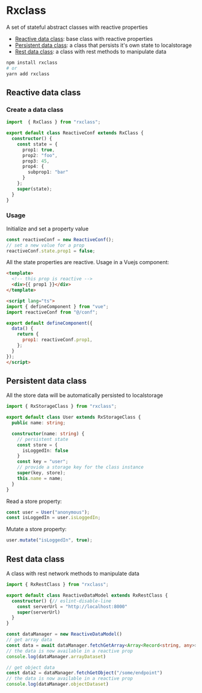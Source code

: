 # Rxclass

A set of stateful abstract classes with reactive properties

- [Reactive data class](#base-reactive-class): base class with reactive properties
- [Persistent data class](#persistent-data-class): a class that persists it's own state to localstorage
- [Rest data class](#network-data-class): a class with rest methods to manipulate data

```bash
npm install rxclass
# or 
yarn add rxclass
```

## Reactive data class

### Create a data class

```typescript
import  { RxClass } from "rxclass";

export default class ReactiveConf extends RxClass {
  constructor() {
    const state = {
      prop1: true,
      prop2: "foo",
      prop3: 45,
      prop4: {
        subprop1: "bar"
      }
    };
    super(state);
  }
}
```

### Usage

Initialize and set a property value

```typescript
const reactiveConf = new ReactiveConf();
// set a new value for a prop
reactiveConf.state.prop1 = false;
```

All the state properties are reactive. Usage in a Vuejs component:

```html
<template>
  <!-- this prop is reactive -->
  <div>{{ prop1 }}</div>
</template>

<script lang="ts">
import { defineComponent } from "vue";
import reactiveConf from "@/conf";

export default defineComponent({
  data() {
    return {
      prop1: reactiveConf.prop1,
    };
  }
});
</script>
```

## Persistent data class

All the store data will be automatically persisted to localstorage

```typescript
import { RxStorageClass } from "rxclass";

export default class User extends RxStorageClass {
  public name: string;

  constructor(name: string) {
    // persistent state
    const store = {
      isLoggedIn: false
    }
    const key = "user";
    // provide a storage key for the class instance
    super(key, store);
    this.name = name;
  }
}
```

Read a store property:

```typescript
const user = User("anonymous");
const isLoggedIn = user.isLoggedIn;
```

Mutate a store property:

```typescript
user.mutate("isLoggedIn", true);
```

## Rest data class

A class with rest network methods to manipulate data

```typescript
import { RxRestClass } from "rxclass";

export default class ReactiveDataModel extends RxRestClass {
  constructor() {// eslint-disable-line
    const serverUrl = "http://localhost:8000"
    super(serverUrl)
  }
}

const dataManager = new ReactiveDataModel()
// get array data
const data = await dataManager.fetchGetArray<Array<Record<string, any>>>("/some/endpoint")
// the data is now available in a reactive prop
console.log(dataManager.arrayDataset)

// get object data
const data2 = dataManager.fetchGetObject("/some/endpoint")
// the data is now available in a reactive prop
console.log(dataManager.objectDataset)
```